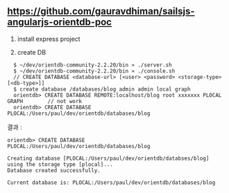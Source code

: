 ## https://github.com/gauravdhiman/sailsjs-angularjs-orientdb-poc


1. install express project

2. create DB
~~~~
  $ ~/dev/orientdb-community-2.2.20/bin » ./server.sh
  $ ~/dev/orientdb-community-2.2.20/bin » ./console.sh
  // CREATE DATABASE <database-url> [<user> <password> <storage-type> [<db-type>]]
  $ create database /databases/blog admin admin local graph
  orientdb> CREATE DATABASE REMOTE:localhost/blog root xxxxxxx PLOCAL GRAPH        // not work
  orientdb> CREATE DATABASE PLOCAL:/Users/paul/dev/orientdb/databases/blog
~~~~

결과 : 
~~~~
orientdb> CREATE DATABASE PLOCAL:/Users/paul/dev/orientdb/databases/blog

Creating database [PLOCAL:/Users/paul/dev/orientdb/databses/blog] using the storage type [plocal]...
Database created successfully.

Current database is: PLOCAL:/Users/paul/dev/orientdb/databases/blog
~~~~
